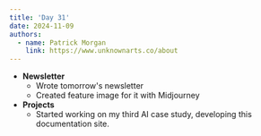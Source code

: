 ```yaml
---
title: 'Day 31'
date: 2024-11-09
authors:
  - name: Patrick Morgan
    link: https://www.unknownarts.co/about
---
```


- **Newsletter**
    - Wrote tomorrow's newsletter
    - Created feature image for it with Midjourney
- **Projects**
  - Started working on my third AI case study, developing this documentation site.
    